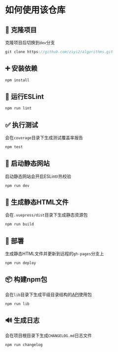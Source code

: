 # 如何使用该仓库

## :tada: 克隆项目

克隆项目后切换到`dev`分支

``` javascript
git clone https://github.com/ziyi2/algorithms.git
```

## :heavy_plus_sign: 安装依赖

``` javascript
npm install
```

## :rotating_light: 运行ESLint

``` javascript
npm run lint
```

## :white_check_mark: 执行测试

会在`coverage`目录下生成测试覆盖率报告

``` javascript
npm test
```

## :construction: 启动静态网站

启动静态网站会开启ESLintr热校验

``` javascript
npm run dev
```

## :bookmark: 生成静态HTML文件

会在`.vuepress/dist`目录下生成静态资源包

``` javascript
npm run build
```

## :rocket: 部署

生成静态HTML文件并更新到远程的`gh-pages`分支上

``` javascript
npm run deploy
```

## :package: 构建npm包

会在`lib`目录下生成平级目录结构的[API](/api/start)使用包

``` javascript
npm run lib
```

## :loud_sound: 生成日志

会在项目根目录下生成`CHANGELOG.md`日志文件

``` javascript
npm run changelog
```